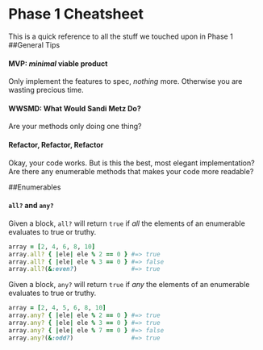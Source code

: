 Phase 1 Cheatsheet
=================
This is a quick reference to all the stuff we touched upon in Phase 1
##General Tips
#### MVP: *minimal* viable product
Only implement the features to spec, *nothing* more. Otherwise you are wasting precious time.
#### WWSMD: What Would Sandi Metz Do?
Are your methods only doing one thing?
#### Refactor, Refactor, Refactor
Okay, your code works. But is this the best, most elegant implementation? Are there any enumerable methods that makes your code more readable?

##Enumerables
#### `all?` and `any?`
Given a block, `all?` will return `true` if *all* the elements of an enumerable evaluates to true or truthy.
``` ruby
array = [2, 4, 6, 8, 10]
array.all? { |ele| ele % 2 == 0 } #=> true
array.all? { |ele| ele % 3 == 0 } #=> false
array.all?(&:even?)               #=> true
```
Given a block, `any?` will return `true` if *any* the elements of an enumerable evaluates to true or truthy.
``` ruby
array = [2, 4, 5, 6, 8, 10]
array.any? { |ele| ele % 2 == 0 } #=> true
array.any? { |ele| ele % 3 == 0 } #=> true
array.any? { |ele| ele % 7 == 0 } #=> false
array.any?(&:odd?)                #=> true
```
